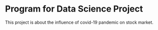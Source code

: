 # Program for Data Science Project

This project is about the influence of covid-19 pandemic on stock market.
